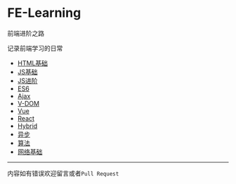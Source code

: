 # FE-Learning

前端进阶之路

记录前端学习的日常

- [HTML基础](/HTML基础.md)
- [JS基础](/JS基础.md)
- [JS进阶](/JS进阶.md)
- [ES6](/ES6.md)
- [Ajax](/Ajax.md)
- [V-DOM](/V-DOM.md)
- [Vue](/Vue.md)
- [React](/React.md)
- [Hybrid](/Hybrid.md)
- [异步](/异步.md)
- [算法](/算法.md)
- [网络基础](/网络基础.md)

---
内容如有错误欢迎留言或者`Pull Request`
